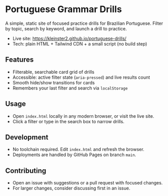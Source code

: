 # Portuguese Grammar Drills

A simple, static site of focused practice drills for Brazilian Portuguese. Filter by topic, search by keyword, and launch a drill to practice.

- Live site: https://kleinster2.github.io/portuguese-drills/
- Tech: plain HTML + Tailwind CDN + a small script (no build step)

## Features
- Filterable, searchable card grid of drills
- Accessible: active filter state (`aria-pressed`) and live results count
- Smooth hide/show transitions for cards
- Remembers your last filter and search via `localStorage`

## Usage
- Open `index.html` locally in any modern browser, or visit the live site.
- Click a filter or type in the search box to narrow drills.

## Development
- No toolchain required. Edit `index.html` and refresh the browser.
- Deployments are handled by GitHub Pages on branch `main`.

## Contributing
- Open an issue with suggestions or a pull request with focused changes.
- For larger changes, consider discussing first in an issue.

